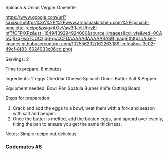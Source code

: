 Spinach & Onion Veggie Omelette

https://www.google.com/url?sa=i&url=https%3A%2F%2Fwww.archanaskitchen.com%2Fspinach-omelette-recipe&psig=AOvVaw3RJeUfhryE-nfTfCFPlXPz&ust=1649439294924000&source=images&cd=vfe&ved=0CAoQjRxqFwoTCOCzjq6-gvcCFQAAAAAdAAAAABAS![image](https://user-images.githubusercontent.com/102556202/162263189-cefea8ca-3c02-49cf-8f83-6024033c06cd.png)


Servings: 
2

Time to prepare: 
8 minutes

Ingredients: 
2 eggs
Cheddar Cheese
Spinach
Onion
Butter
Salt & Pepper

Equipment needed: 
Bowl
Pan
Spatula
Burner
Knife
Cutting Board


Steps for preparation: 
1. Crack and add the eggs to a bowl, beat them with a fork and season with salt and pepper.
2. Once the butter is melted, add the beaten eggs, and spread over evenly, tilting the pan to ensure you get the same thickness.



Notes:
Simple recipe but delicious! 


### Codemates #6
